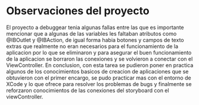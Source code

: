 # Observaciones del proyecto

El proyecto a debuggear tenia algunas fallas entre las que es importante mencionar que a algunas de las variables les faltaban atributos como @IBOutlet y @IBAction, de igual forma habia botones y campos de texto extras que realmente no eran necesarios para el funcionamiento de la aplicacion por lo que se eliminaron y para asegurar el buen funcionamiento de la aplicacion se borraron las conexiones y se volvieron a conectar con el ViewController. En conclusion, con esta tarea se pudieron poner en practica algunos de los conocimientos basicos de creacion de aplicaciones que se obtuvieron con el primer encargo, se pudo practicar mas con el entorno de XCode y lo que ofrece para resolver los problemas de bugs y finalmente se reforzaron conocimientos de las conexiones del storyboard con el viewController.
